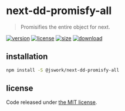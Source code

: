 # next-dd-promisfy-all
> Promisifies the entire object for next.

[![version][version-image]][version-url]
[![license][license-image]][license-url]
[![size][size-image]][size-url]
[![download][download-image]][download-url]

## installation
```bash
npm install -S @jswork/next-dd-promisfy-all
```

## license
Code released under [the MIT license](https://github.com/afeiship/next-dd-promisfy-all/blob/master/LICENSE.txt).

[version-image]: https://img.shields.io/npm/v/@jswork/next-dd-promisfy-all
[version-url]: https://npmjs.org/package/@jswork/next-dd-promisfy-all

[license-image]: https://img.shields.io/npm/l/@jswork/next-dd-promisfy-all
[license-url]: https://github.com/afeiship/next-dd-promisfy-all/blob/master/LICENSE.txt

[size-image]: https://img.shields.io/bundlephobia/minzip/@jswork/next-dd-promisfy-all
[size-url]: https://github.com/afeiship/next-dd-promisfy-all/blob/master/dist/next-dd-promisfy-all.min.js

[download-image]: https://img.shields.io/npm/dm/@jswork/next-dd-promisfy-all
[download-url]: https://www.npmjs.com/package/@jswork/next-dd-promisfy-all
